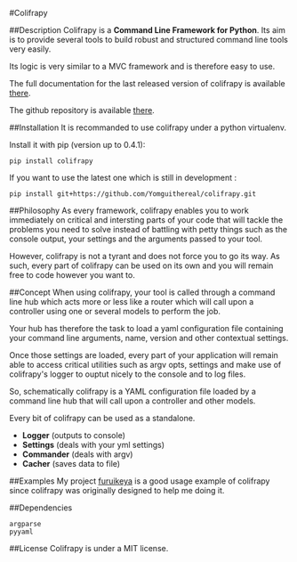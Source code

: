 #Colifrapy

##Description
Colifrapy is a **Command Line Framework for Python**. Its aim is to provide several tools to build robust and structured command line tools very easily.

Its logic is very similar to a MVC framework and is therefore easy to use.

The full documentation for the last released version of colifrapy is available [there](http://yomguithereal.github.io/colifrapy/).

The github repository is available [there](https://github.com/Yomguithereal/colifrapy).

##Installation
It is recommanded to use colifrapy under a python virtualenv.

Install it with pip (version up to 0.4.1):

```
pip install colifrapy
```

If you want to use the latest one which is still in development :

```
pip install git+https://github.com/Yomguithereal/colifrapy.git
```

##Philosophy
As every framework, colifrapy enables you to work immediately on critical and intersting parts of your code that will tackle the problems you need to solve instead of battling with petty things such as the console output, your settings and the arguments passed to your tool.

However, colifrapy is not a tyrant and does not force you to go its way. As such, every part of colifrapy can be used on its own and you will remain free to code however you want to.

##Concept
When using colifrapy, your tool is called through a command line hub which acts more or less like a router which will call upon a controller using one or several models to perform the job.

Your hub has therefore the task to load a yaml configuration file containing your command line
arguments, name, version and other contextual settings.

Once those settings are loaded, every part of your application will remain able to access critical
utilities such as argv opts, settings and make use of colifrapy's logger to ouptut nicely to the console and to log files.

So, schematically colifrapy is a YAML configuration file loaded by a command line hub that will call upon
a controller and other models.

Every bit of colifrapy can be used as a standalone.

* **Logger** (outputs to console)
* **Settings** (deals with your yml settings)
* **Commander** (deals with argv)
* **Cacher** (saves data to file)

##Examples
My project [furuikeya](https://github.com/Yomguithereal/furuikeya) is a good usage example of colifrapy since colifrapy was originally designed to help me doing it.

##Dependencies

	argparse
	pyyaml

##License
Colifrapy is under a MIT license.
